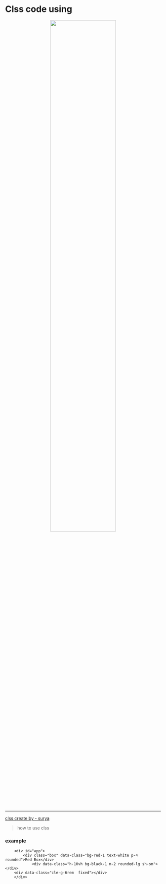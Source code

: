 # Clss code using       
<div align="center">
  <img src="assets/logo_new.png" style="width: 65%">
</div>

___
[clss create by - surya](www.stawberry.com)
>how to use clss

### example
~~~
    <div id="app">
        <div class="box" data-class="bg-red-1 text-white p-4 rounded">Red Box</div>
            <div data-class="h-10vh bg-black-1 m-2 rounded-lg sh-sm"></div>
    <div data-class="cle-g-6rem  fixed"></div>
    </div>
~~~

